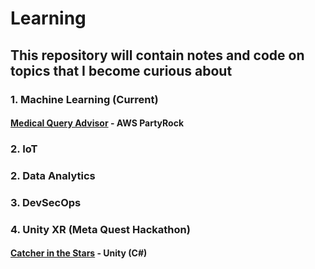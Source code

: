 # Learning

## This repository will contain notes and code on topics that I become curious about

### 1. Machine Learning (Current)
#### [Medical Query Advisor](https://partyrock.aws/u/jaflavier/EXh4dPPgM/Medical-Queries-Advisor) - AWS PartyRock

### 2. IoT
### 2. Data Analytics
### 3. DevSecOps
### 4. Unity XR (Meta Quest Hackathon)
#### [Catcher in the Stars](https://github.com/jimmyd95/MetaHackathon2.0) - Unity (C#)
